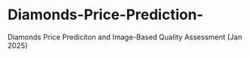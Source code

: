 # Diamonds-Price-Prediction-
Diamonds Price Prediciton and Image-Based Quality Assessment (Jan 2025)
